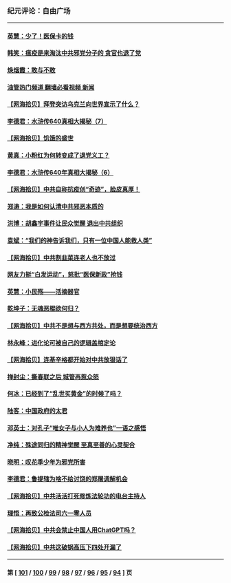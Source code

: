 ### 纪元评论：自由广场
---
#### [英慧：少了！医保卡的钱](../../pages/nsc993/n13935476.md?02230330) 
#### [韩笑：瘟疫是来淘汰中共邪党分子的 贪官也退了党](../../pages/nsc993/n13935459.md?02230330) 
#### [焕烟霞：敢与不敢](../../pages/nsc993/n13935368.md?02230330) 
#### [油管热门频道 翻墙必看视频 新闻](ok?02230330)
#### [【网海拾贝】拜登突访乌克兰向世界宣示了什么？](../../pages/nsc993/n13935345.md?02230330) 
#### [李德君：水浒传640真相大揭秘（7）](../../pages/nsc993/n13935185.md?02230330) 
#### [【网海拾贝】饥饿的盛世](../../pages/nsc993/n13934650.md?02230330) 
#### [黄真：小粉红为何转变成了退党义工？](../../pages/nsc993/n13933749.md?02230330) 
#### [李德君：水浒传640年真相大揭秘（6）](../../pages/nsc993/n13933774.md?02230330) 
#### [【网海拾贝】中共自称抗疫创“奇迹”，脸皮真厚！](../../pages/nsc993/n13933756.md?02230330) 
#### [郑涛：我是如何认清中共邪恶本质的](../../pages/nsc993/n13933632.md?02230330) 
#### [洪博：胡鑫宇事件让民众觉醒 退出中共组织](../../pages/nsc993/n13933571.md?02230330) 
#### [袁斌：“我们的神告诉我们，只有一位中国人能救人类”](../../pages/nsc993/n13933240.md?02230330) 
#### [【网海拾贝】中共割韭菜连老人也不放过](../../pages/nsc993/n13933148.md?02230330) 
#### [网友力挺“白发运动”，怒批“医保新政”抢钱](../../pages/nsc993/n13932475.md?02230330) 
#### [英慧：小民殇——活摘器官](../../pages/nsc993/n13931859.md?02230330) 
#### [乾坤子：无魂恶棍欲何归？](../../pages/nsc993/n13931878.md?02230330) 
#### [【网海拾贝】中共不是想与西方共处，而是想要统治西方](../../pages/nsc993/n13931736.md?02230330) 
#### [林永峰：进化论可被自己的逻辑盖棺定论](../../pages/nsc993/n13930862.md?02230330) 
#### [【网海拾贝】连基辛格都开始对中共放狠话了](../../pages/nsc993/n13930756.md?02230330) 
#### [掸封尘：撕春联之后 城管再惹众怒](../../pages/nsc993/n13930154.md?02230330) 
#### [何冰：已经到了“乱世买黄金”的时候了吗？](../../pages/nsc993/n13930205.md?02230330) 
#### [陆客：中国政府的太君](../../pages/nsc993/n13930190.md?02230330) 
#### [邓英士：对孔子“唯女子与小人为难养也”一语之感悟](../../pages/nsc993/n13929997.md?02230330) 
#### [净纯：殊途同归的精神觉醒 至真至善的心灵契合](../../pages/nsc993/n13930109.md?02230330) 
#### [晓明：叹花季少年为邪党所害](../../pages/nsc993/n13929781.md?02230330) 
#### [李德君：鲁提辖为啥不给讨饶的郑屠调解机会](../../pages/nsc993/n13929491.md?02230330) 
#### [【网海拾贝】中共活活打死修炼法轮功的电台主持人](../../pages/nsc993/n13929464.md?02230330) 
#### [理悟：再致公检法司六一零人员](../../pages/nsc993/n13928341.md?02230330) 
#### [【网海拾贝】中共会禁止中国人用ChatGPT吗？](../../pages/nsc993/n13927568.md?02230330) 
#### [【网海拾贝】中共这破锅高压下四处开漏了](../../pages/nsc993/n13926953.md?02230330) 

---
#### 第 [ [101](./101.md?02230330) / [100](./100.md?02230330) / [99](./99.md?02230330) / [98](./98.md?02230330) / [97](./97.md?02230330) / [96](./96.md?02230330) / [95](./95.md?02230330) / [94](./94.md?02230330) ] 页

